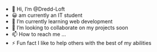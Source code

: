 - 👋 Hi, I’m @Dredd-Loft
- 😀  am currently an IT student
- 🌱 I’m currently learning web development
- 💞️ I’m looking to collaborate on my projects soon
- 📫 How to reach me ...
- ⚡ Fun fact I like to help others with the best of my abilities

<!---
Dredd-Loft/Dredd-Loft is a ✨ special ✨ repository because its `README.md` (this file) appears on your GitHub profile.
You can click the Preview link to take a look at your changes.
--->
